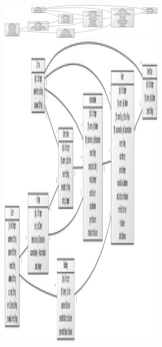 ![Tietokantakaavio](https://github.com/heidihas/Kaukokaipuu/blob/master/documentation/tietokantakaavio.jpg)
<img src="https://github.com/heidihas/Kaukokaipuu/blob/master/documentation/tietokantakaavio.jpg" width="2000" height="1000">
